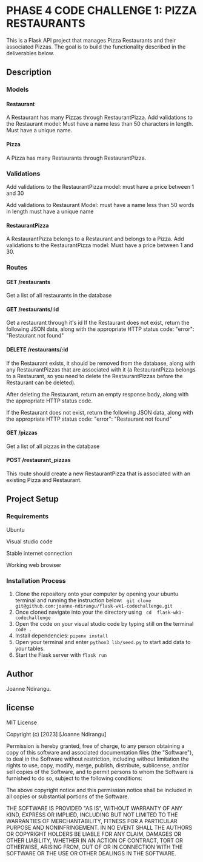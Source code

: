 # PHASE 4 CODE CHALLENGE 1: PIZZA RESTAURANTS
This is a Flask API project that manages Pizza Restaurants and their associated Pizzas. The goal is to build the functionality described in the deliverables below.

## Description
### Models
#### Restaurant
A Restaurant has many Pizzas through RestaurantPizza.
Add validations to the Restaurant model:
Must have a name less than 50 characters in length.
Must have a unique name.

#### Pizza
A Pizza has many Restaurants through RestaurantPizza.

### Validations
Add validations to the RestaurantPizza model:
must have a price between 1 and 30

Add validations to Restaurant Model:
must have a name less than 50 words in length
must have a unique name

#### RestaurantPizza
A RestaurantPizza belongs to a Restaurant and belongs to a Pizza.
Add validations to the RestaurantPizza model:
Must have a price between 1 and 30.

### Routes
#### GET /restaurants
Get a list of all restaurants in the database

#### GET /restaurants/:id
Get a restaurant through it's id
If the Restaurant does not exist, return the following JSON data, along with the appropriate HTTP status code: "error": "Restaurant not found"

#### DELETE /restaurants/:id
If the Restaurant exists, it should be removed from the database, along with any RestaurantPizzas that are associated with it (a RestaurantPizza belongs to a Restaurant, so you need to delete the RestaurantPizzas before the Restaurant can be deleted).

After deleting the Restaurant, return an empty response body, along with the appropriate HTTP status code.

If the Restaurant does not exist, return the following JSON data, along with the appropriate HTTP status code: "error": "Restaurant not found"

#### GET /pizzas
Get a list of all pizzas in the database

#### POST /restaurant_pizzas
This route should create a new RestaurantPizza that is associated with an existing Pizza and Restaurant. 

## Project Setup
### Requirements
Ubuntu

Visual studio code

Stable internet connection

Working web browser

### Installation Process
1. Clone the repository onto your computer by opening your ubuntu terminal and running the instruction below:
``` git clone git@github.com:joanne-ndirangu/flask-wk1-codechallenge.git```
2. Once cloned navigate into your the directory using
``` cd  flask-wk1-codechallenge```
3. Open the code on your visual studio code by typing still on the terminal
``` code .```
4. Install dependencies: ```pipenv install```
5. Open your terminal and enter ```python3 lib/seed.py``` to start add data to your tables.
6. Start the Flask server with ```flask run```

## Author
Joanne Ndirangu.

## license
MIT License

Copyright (c) [2023] [Joanne Ndirangu]

Permission is hereby granted, free of charge, to any person obtaining a copy
of this software and associated documentation files (the "Software"), to deal
in the Software without restriction, including without limitation the rights
to use, copy, modify, merge, publish, distribute, sublicense, and/or sell
copies of the Software, and to permit persons to whom the Software is
furnished to do so, subject to the following conditions:

The above copyright notice and this permission notice shall be included in all
copies or substantial portions of the Software.

THE SOFTWARE IS PROVIDED "AS IS", WITHOUT WARRANTY OF ANY KIND, EXPRESS OR
IMPLIED, INCLUDING BUT NOT LIMITED TO THE WARRANTIES OF MERCHANTABILITY,
FITNESS FOR A PARTICULAR PURPOSE AND NONINFRINGEMENT. IN NO EVENT SHALL THE
AUTHORS OR COPYRIGHT HOLDERS BE LIABLE FOR ANY CLAIM, DAMAGES OR OTHER
LIABILITY, WHETHER IN AN ACTION OF CONTRACT, TORT OR OTHERWISE, ARISING FROM,
OUT OF OR IN CONNECTION WITH THE SOFTWARE OR THE USE OR OTHER DEALINGS IN THE
SOFTWARE.